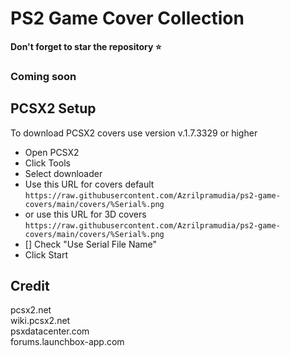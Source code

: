 # PS2 Game Cover Collection

**Don't forget to star the repository ⭐**
### Coming soon

## PCSX2 Setup

To download PCSX2 covers use version v.1.7.3329 or higher

* Open PCSX2
* Click Tools
* Select downloader
* Use this URL for covers default
```https://raw.githubusercontent.com/Azrilpramudia/ps2-game-covers/main/covers/%Serial%.png```
* or use this URL for 3D covers
```https://raw.githubusercontent.com/Azrilpramudia/ps2-game-covers/main/covers/%Serial%.png```
* [] Check "Use Serial File Name"
* Click Start

## Credit
pcsx2.net <br>
wiki.pcsx2.net <br>
psxdatacenter.com <br>
forums.launchbox-app.com <br>
